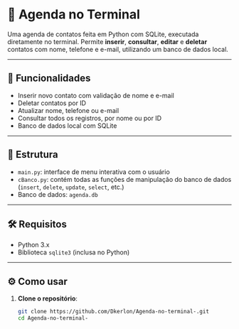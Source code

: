# 📒 Agenda no Terminal

Uma agenda de contatos feita em Python com SQLite, executada diretamente no terminal. Permite **inserir**, **consultar**, **editar** e **deletar** contatos com nome, telefone e e-mail, utilizando um banco de dados local.

---

## 🚀 Funcionalidades

- Inserir novo contato com validação de nome e e-mail
- Deletar contatos por ID
- Atualizar nome, telefone ou e-mail
- Consultar todos os registros, por nome ou por ID
- Banco de dados local com SQLite

---

## 🧩 Estrutura

- `main.py`: interface de menu interativa com o usuário
- `cBanco.py`: contém todas as funções de manipulação do banco de dados (`insert`, `delete`, `update`, `select`, etc.)
- Banco de dados: `agenda.db`

---

## 🛠️ Requisitos

- Python 3.x
- Biblioteca `sqlite3` (inclusa no Python)

---

## ⚙️ Como usar

1. **Clone o repositório**:
   ```bash
   git clone https://github.com/Dkerlon/Agenda-no-terminal-.git
   cd Agenda-no-terminal-
